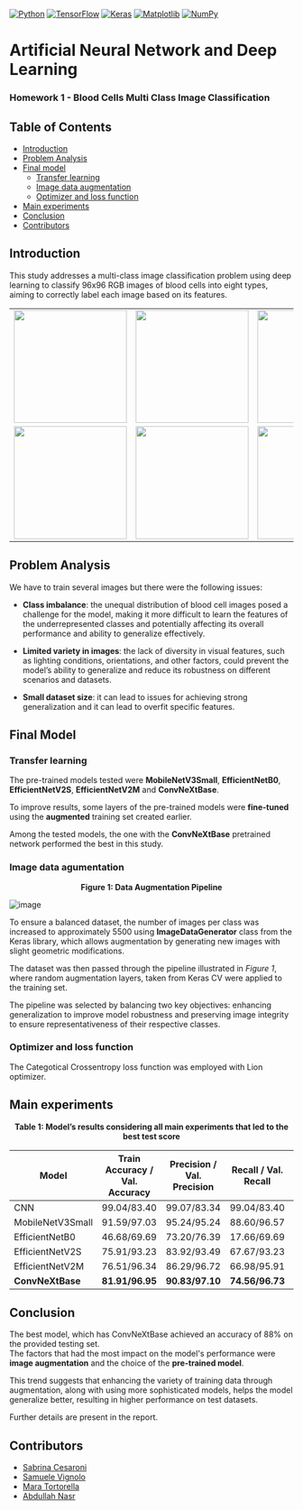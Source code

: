 [![Python](https://img.shields.io/badge/python-3670A0?style=for-the-badge&logo=python&logoColor=ffdd54)](https://www.python.org/)
[![TensorFlow](https://img.shields.io/badge/TensorFlow-%23FF6F00.svg?style=for-the-badge&logo=TensorFlow&logoColor=white)](https://www.tensorflow.org/)
[![Keras](https://img.shields.io/badge/Keras-%23D00000.svg?style=for-the-badge&logo=Keras&logoColor=white)](https://keras.io/)
[![Matplotlib](https://img.shields.io/badge/Matplotlib-%23ffffff.svg?style=for-the-badge&logo=Matplotlib&logoColor=black)](https://matplotlib.org/)
[![NumPy](https://img.shields.io/badge/numpy-%23013243.svg?style=for-the-badge&logo=numpy&logoColor=white)](https://numpy.org/)



# Artificial Neural Network and Deep Learning
### Homework 1 - Blood Cells Multi Class Image Classification



## Table of Contents
- [Introduction](#-introduction)
- [Problem Analysis](#-problem-analysis)
- [Final model](#-final-model)
	- [Transfer learning](#-transfer-learning)
	- [Image data augmentation](#-image-data-augmentation)
	- [Optimizer and loss function](#-optimizer-and-loss-function)
- [Main experiments](#-main-experiments)
- [Conclusion](#-conclusion)
- [Contributors](#-contributors)


## Introduction
This study addresses a multi-class image classification problem using deep learning to classify 96x96
RGB images of blood cells into eight types, aiming to correctly label each image based on its features.

<table>
  <tr>
    <td><img src="https://github.com/user-attachments/assets/e1a65765-dc25-41fa-9693-0783032081aa" width="200"></td>
    <td><img src="https://github.com/user-attachments/assets/15b10723-eb73-4d93-b33e-d8cf227e66d8" width="200"></td>
    <td><img src="https://github.com/user-attachments/assets/d501516f-94b0-4909-a560-9b59bff8fc0e" width="200"></td>
    <td><img src="https://github.com/user-attachments/assets/cbd37fc9-7cf0-45bc-8f33-f8039bdacd46" width="200"></td>
  </tr>
  <tr>
    <td><img src="https://github.com/user-attachments/assets/a2fe7f46-89cb-4b33-82de-375bf049b7dc" width="200"></td>
    <td><img src="https://github.com/user-attachments/assets/8c439fb8-bccc-4dd6-9d7a-24c6b11cb52b" width="200"></td>
    <td><img src="https://github.com/user-attachments/assets/e5f664b0-3344-4352-8584-65b86285a9e0" width="200"></td>
    <td><img src="https://github.com/user-attachments/assets/1aa4daab-ce5e-478d-a555-063bfc13e056" width="200"></td>
  </tr>
</table>










## Problem Analysis
We have to train several images but there were the following issues:
- **Class imbalance**: the unequal distribution of blood cell images posed a challenge for
the model, making it more difficult to learn the features of the underrepresented classes and potentially affecting its overall performance and ability to generalize effectively.

- **Limited variety in images**: the lack of diversity in visual features, such
as lighting conditions, orientations, and other factors, could prevent the model’s ability to generalize
and reduce its robustness on different scenarios and datasets.

- **Small dataset size**: it can lead to issues for achieving strong generalization and it can lead to overfit specific features.

## Final Model
### Transfer learning
The pre-trained models tested were **MobileNetV3Small**, **EfficientNetB0**, **EfficientNetV2S**,
**EfficientNetV2M** and **ConvNeXtBase**.

To improve results, some layers of the pre-trained models were **fine-tuned** using the **augmented**
training set created earlier.

Among the tested models, the one with the **ConvNeXtBase** pretrained network performed the best in this study.

### Image data agumentation
<p align="center"><strong>Figure 1: Data Augmentation Pipeline</strong></p>

![image](https://github.com/user-attachments/assets/34ed5769-c002-473c-8206-86a438da687f)

To ensure a balanced dataset, the number of images per class was increased to approximately 5500 using **ImageDataGenerator**
class from the Keras library, which allows augmentation by generating new images with slight geometric modifications.

The dataset was then passed through the pipeline illustrated in *Figure 1*, where random augmentation layers, taken from Keras CV
were applied to the training set.

The pipeline was selected by balancing two key objectives: enhancing generalization to improve model robustness and preserving image integrity to ensure representativeness of their respective classes.

### Optimizer and loss function
The Categotical Crossentropy loss function was employed with Lion optimizer.

## Main experiments
<p align="center"><strong>Table 1: Model’s results considering all main experiments that led to the best test score</strong></p>

| Model               | Train Accuracy / Val. Accuracy | Precision / Val. Precision | Recall / Val. Recall | AUC / Val. AUC | Online test Accuracy |
|---------------------|-------------------------------|----------------------------|----------------------|----------------|----------------------|
| CNN                 | 99.04/83.40                   | 99.07/83.34                | 99.04/83.40          | 100/95.24      | ≈ 0.23               |
| MobileNetV3Small    | 91.59/97.03                   | 95.24/95.24                | 88.60/96.57          | 99.36/99.86     | ≈ 0.43               |
| EfficientNetB0      | 46.68/69.69                   | 73.20/76.39                | 17.66/69.69          | 83.86/93.54     | ≈ 0.60               |
| EfficientNetV2S     | 75.91/93.23                   | 83.92/93.49                | 67.67/93.23          | 96.12/99.54     | ≈ 0.78               |
| EfficientNetV2M     | 76.51/96.34                   | 86.29/96.72                | 66.98/95.91          | 96.09/99.84     | ≈ 0.83               |
| **ConvNeXtBase**    | **81.91/96.95**               | **90.83/97.10**            | **74.56/96.73**      | **97.52/99.83** | ≈ **0.88**           |


## Conclusion
The best model, which has ConvNeXtBase achieved an accuracy of 88% on the provided testing set. \
The factors that had the most impact on the model's performance were **image augmentation** and the choice of the **pre-trained model**.

This trend suggests that enhancing the variety of training data through augmentation, along with using more sophisticated models, helps the model generalize better, resulting in higher performance on test datasets.

Further details are present in the report.

## Contributors
- [Sabrina Cesaroni](https://github.com/SabrinaCesaroni)
- [Samuele Vignolo](https://github.com/samuvignolo)
- [Mara Tortorella](https://github.com/maratortorella)
- [Abdullah Nasr](https://github.com/0xabi)
